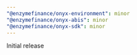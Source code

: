 ```yaml
---
"@enzymefinance/onyx-environment": minor
"@enzymefinance/onyx-abis": minor
"@enzymefinance/onyx-sdk": minor
---
```


Initial release
